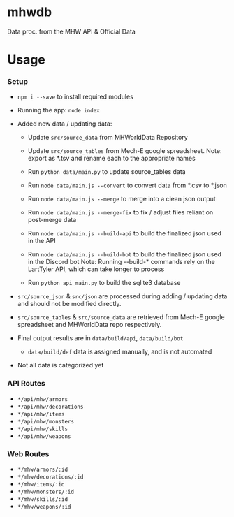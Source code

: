 # mhwdb
Data proc. from the MHW API & Official Data

# Usage
### Setup
- `npm i --save` to install required modules
- Running the app: `node index`
- Added new data / updating data:
  - Update `src/source_data` from MHWorldData Repository
  - Update `src/source_tables` from Mech-E google spreadsheet.
    Note: export as *.tsv and rename each to the appropriate names

  - Run `python data/main.py` to update source_tables data
  - Run `node data/main.js --convert` to convert data from *.csv to *.json

  - Run `node data/main.js --merge` to merge into a clean json output
  - Run `node data/main.js --merge-fix` to fix / adjust files reliant on post-merge data

  - Run `node data/main.js --build-api` to build the finalized json used in the API
  - Run `node data/main.js --build-bot` to build the finalized json used in the Discord bot
    Note: Running --build-* commands rely on the LartTyler API, which can take longer to process

  - Run `python api_main.py` to build the sqlite3 database

- `src/source_json` & `src/json` are processed during adding / updating data and should not be modified directly.
- `src/source_tables` & `src/source_data` are retrieved from Mech-E google spreadsheet and MHWorldData repo respectively.
- Final output results are in `data/build/api`, `data/build/bot`
  - `data/build/def` data is assigned manually, and is not automated

- Not all data is categorized yet

### API Routes
  - `*/api/mhw/armors`
  - `*/api/mhw/decorations`
  - `*/api/mhw/items`
  - `*/api/mhw/monsters`
  - `*/api/mhw/skills`
  - `*/api/mhw/weapons`

### Web Routes
  - `*/mhw/armors/:id`
  - `*/mhw/decorations/:id`
  - `*/mhw/items/:id`
  - `*/mhw/monsters/:id`
  - `*/mhw/skills/:id`
  - `*/mhw/weapons/:id`

